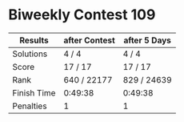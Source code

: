 # Biweekly Contest 109

| Results     | after Contest | after 5 Days |
| ----------- | ------------- | ------------ |
| Solutions   | 4 / 4         | 4 / 4        |
| Score       | 17 / 17       | 17 / 17      |
| Rank        | 640 / 22177   | 829 / 24639  |
| Finish Time | 0:49:38       | 0:49:38      |
| Penalties   | 1             | 1            |
